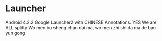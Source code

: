 Launcher
========
Android 4.2.2 Google Launcher2 with CHINESE Annotations.
YES We are ALL splitty
Wo men bu sheng chan dai ma, wo men zhi shi da ma de ban yun gong
